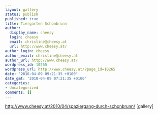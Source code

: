 ```yaml
---
layout: gallery
status: publish
published: true
title: Tiergarten Schönbrunn
author:
  display_name: cheesy
  login: cheesy
  email: christine@cheesy.at
  url: http://www.cheesy.at/
author_login: cheesy
author_email: christine@cheesy.at
author_url: http://www.cheesy.at/
wordpress_id: 10265
wordpress_url: http://www.cheesy.at/?page_id=10265
date: '2010-04-09 09:21:35 +0100'
date_gmt: '2010-04-09 07:21:35 +0100'
categories:
- Uncategorized
comments: []
---
```

http://www.cheesy.at/2010/04/spaziergang-durch-schonbrunn/
 [gallery]<!--:-->
